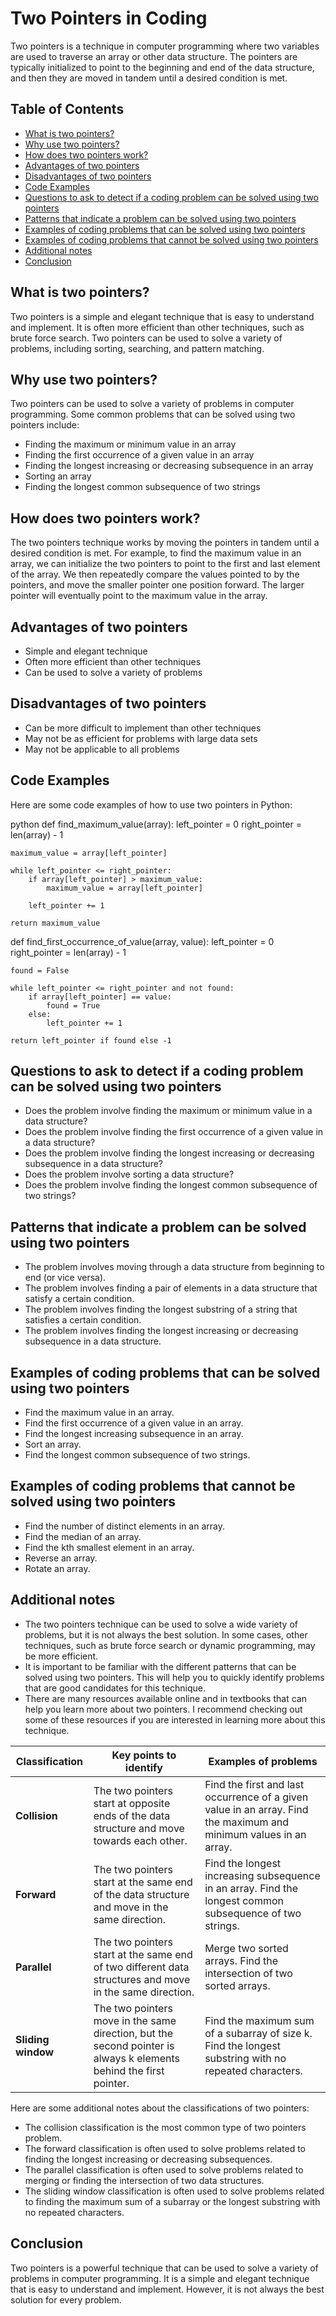 # Two Pointers in Coding

Two pointers is a technique in computer programming where two variables are used to traverse an array or other data structure. The pointers are typically initialized to point to the beginning and end of the data structure, and then they are moved in tandem until a desired condition is met.

## Table of Contents
- [What is two pointers?](#what-is-two-pointers)
- [Why use two pointers?](#why-use-two-pointers)
- [How does two pointers work?](#how-does-two-pointers-work)
- [Advantages of two pointers](#advantages-of-two-pointers)
- [Disadvantages of two pointers](#disadvantages-of-two-pointers)
- [Code Examples](#code-examples)
- [Questions to ask to detect if a coding problem can be solved using two pointers](#questions-to-ask-to-detect-if-a-coding-problem-can-be-solved-using-two-pointers)
- [Patterns that indicate a problem can be solved using two pointers](#patterns-that-indicate-a-problem-can-be-solved-using-two-pointers)
- [Examples of coding problems that can be solved using two pointers](#examples-of-coding-problems-that-can-be-solved-using-two-pointers)
- [Examples of coding problems that cannot be solved using two pointers](#examples-of-coding-problems-that-cannot-be-solved-using-two-pointers)
- [Additional notes](#additional-notes)
- [Conclusion](#conclusion)


## What is two pointers?

Two pointers is a simple and elegant technique that is easy to understand and implement. It is often more efficient than other techniques, such as brute force search. Two pointers can be used to solve a variety of problems, including sorting, searching, and pattern matching.

## Why use two pointers?

Two pointers can be used to solve a variety of problems in computer programming. Some common problems that can be solved using two pointers include:

* Finding the maximum or minimum value in an array
* Finding the first occurrence of a given value in an array
* Finding the longest increasing or decreasing subsequence in an array
* Sorting an array
* Finding the longest common subsequence of two strings

## How does two pointers work?

The two pointers technique works by moving the pointers in tandem until a desired condition is met. For example, to find the maximum value in an array, we can initialize the two pointers to point to the first and last element of the array. We then repeatedly compare the values pointed to by the pointers, and move the smaller pointer one position forward. The larger pointer will eventually point to the maximum value in the array.

## Advantages of two pointers

* Simple and elegant technique
* Often more efficient than other techniques
* Can be used to solve a variety of problems

## Disadvantages of two pointers

* Can be more difficult to implement than other techniques
* May not be as efficient for problems with large data sets
* May not be applicable to all problems


## Code Examples

Here are some code examples of how to use two pointers in Python:

python
def find_maximum_value(array):
    left_pointer = 0
    right_pointer = len(array) - 1

    maximum_value = array[left_pointer]

    while left_pointer <= right_pointer:
        if array[left_pointer] > maximum_value:
            maximum_value = array[left_pointer]

        left_pointer += 1

    return maximum_value


def find_first_occurrence_of_value(array, value):
    left_pointer = 0
    right_pointer = len(array) - 1

    found = False

    while left_pointer <= right_pointer and not found:
        if array[left_pointer] == value:
            found = True
        else:
            left_pointer += 1

    return left_pointer if found else -1


## Questions to ask to detect if a coding problem can be solved using two pointers

* Does the problem involve finding the maximum or minimum value in a data structure?
* Does the problem involve finding the first occurrence of a given value in a data structure?
* Does the problem involve finding the longest increasing or decreasing subsequence in a data structure?
* Does the problem involve sorting a data structure?
* Does the problem involve finding the longest common subsequence of two strings?

## Patterns that indicate a problem can be solved using two pointers

* The problem involves moving through a data structure from beginning to end (or vice versa).
* The problem involves finding a pair of elements in a data structure that satisfy a certain condition.
* The problem involves finding the longest substring of a string that satisfies a certain condition.
* The problem involves finding the longest increasing or decreasing subsequence in a data structure.

## Examples of coding problems that can be solved using two pointers

* Find the maximum value in an array.
* Find the first occurrence of a given value in an array.
* Find the longest increasing subsequence in an array.
* Sort an array.
* Find the longest common subsequence of two strings.

## Examples of coding problems that **cannot** be solved using two pointers

* Find the number of distinct elements in an array.
* Find the median of an array.
* Find the kth smallest element in an array.
* Reverse an array.
* Rotate an array.

## Additional notes

* The two pointers technique can be used to solve a wide variety of problems, but it is not always the best solution. In some cases, other techniques, such as brute force search or dynamic programming, may be more efficient.
* It is important to be familiar with the different patterns that can be solved using two pointers. This will help you to quickly identify problems that are good candidates for this technique.
* There are many resources available online and in textbooks that can help you learn more about two pointers. I recommend checking out some of these resources if you are interested in learning more about this technique.

**Classification** | **Key points to identify** | **Examples of problems**
---|---|---|
**Collision** | The two pointers start at opposite ends of the data structure and move towards each other. | Find the first and last occurrence of a given value in an array. Find the maximum and minimum values in an array.
**Forward** | The two pointers start at the same end of the data structure and move in the same direction. | Find the longest increasing subsequence in an array. Find the longest common subsequence of two strings.
**Parallel** | The two pointers start at the same end of two different data structures and move in the same direction. | Merge two sorted arrays. Find the intersection of two sorted arrays.
**Sliding window** | The two pointers move in the same direction, but the second pointer is always k elements behind the first pointer. | Find the maximum sum of a subarray of size k. Find the longest substring with no repeated characters.


Here are some additional notes about the classifications of two pointers:


* The collision classification is the most common type of two pointers problem.
* The forward classification is often used to solve problems related to finding the longest increasing or decreasing subsequences.
* The parallel classification is often used to solve problems related to merging or finding the intersection of two data structures.
* The sliding window classification is often used to solve problems related to finding the maximum sum of a subarray or the longest substring with no repeated characters.

## Conclusion

Two pointers is a powerful technique that can be used to solve a variety of problems in computer programming. It is a simple and elegant technique that is easy to understand and implement. However, it is not always the best solution for every problem.